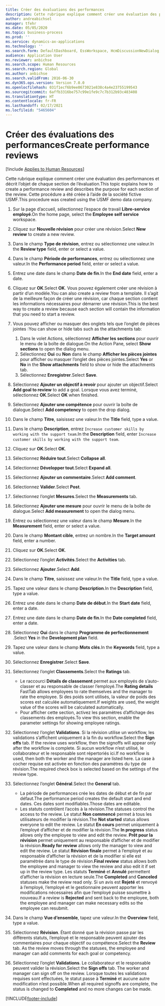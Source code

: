 ```yaml
---
title: Créer des évaluations des performances
description: Cette rubrique explique comment créer une évaluation des performances et décrit l’objet de chaque section de l’évaluation.
author: andreabichsel
manager: tfehr
ms.date: 05/05/2020
ms.topic: business-process
ms.prod: ''
ms.service: dynamics-ax-applications
ms.technology: ''
ms.search.form: DefaultDashboard, EssWorkspace, HcmDiscussionNewDialog, HcmDiscussion, HcmDiscussionChangeSettings, HcmDiscussionAddGoalDialog, HcmTopicCreate, HcmMeasurementDetailDialog, HcmPerfJournalAdd, HcmEmployeeDevelopmentWorkspace
audience: Application User
ms.reviewer: anbichse
ms.search.scope: Human Resources
ms.search.region: Global
ms.author: anbichse
ms.search.validFrom: 2016-06-30
ms.dyn365.ops.version: Version 7.0.0
ms.openlocfilehash: 031f1ecf6b9ee0673021e838c4a4e23755199543
ms.sourcegitcommit: 6affb3316be757c99e1fe9c7c7b312b93c483408
ms.translationtype: HT
ms.contentlocale: fr-FR
ms.lasthandoff: 02/17/2021
ms.locfileid: "5465604"
---
```

# <a name="create-performance-reviews"></a><span data-ttu-id="88c25-103">Créer des évaluations des performances</span><span class="sxs-lookup"><span data-stu-id="88c25-103">Create performance reviews</span></span>

[!include [Applies to Human Resources](../includes/applies-to-hr.md)]


<span data-ttu-id="88c25-104">Cette rubrique explique comment créer une évaluation des performances et décrit l’objet de chaque section de l’évaluation.</span><span class="sxs-lookup"><span data-stu-id="88c25-104">This topic explains how to create a performance review and describes the purpose for each section of the review.</span></span> <span data-ttu-id="88c25-105">Cette procédure a été créée à l’aide de la société fictive USMF.</span><span class="sxs-lookup"><span data-stu-id="88c25-105">This procedure was created using the USMF demo data company.</span></span>

1. <span data-ttu-id="88c25-106">Sur la page d’accueil, sélectionnez l’espace de travail **Libre-service employé**.</span><span class="sxs-lookup"><span data-stu-id="88c25-106">On the home page, select the **Employee self service** workspace.</span></span>
2. <span data-ttu-id="88c25-107">Cliquez sur **Nouvelle révision** pour créer une révision.</span><span class="sxs-lookup"><span data-stu-id="88c25-107">Select **New review** to create a new review.</span></span>
3. <span data-ttu-id="88c25-108">Dans le champ **Type de révision**, entrez ou sélectionnez une valeur.</span><span class="sxs-lookup"><span data-stu-id="88c25-108">In the **Review type** field, enter or select a value.</span></span>
4. <span data-ttu-id="88c25-109">Dans le champ **Période de performances**, entrez ou sélectionnez une valeur.</span><span class="sxs-lookup"><span data-stu-id="88c25-109">In the **Performance period** field, enter or select a value.</span></span>
5. <span data-ttu-id="88c25-110">Entrez une date dans le champ **Date de fin**.</span><span class="sxs-lookup"><span data-stu-id="88c25-110">In the **End date** field, enter a date.</span></span>
6. <span data-ttu-id="88c25-111">Cliquez sur **OK**.</span><span class="sxs-lookup"><span data-stu-id="88c25-111">Select **OK**.</span></span> <span data-ttu-id="88c25-112">Vous pouvez également créer une révision à partir d’un modèle.</span><span class="sxs-lookup"><span data-stu-id="88c25-112">You can also create a review from a template.</span></span> <span data-ttu-id="88c25-113">Il s’agit de la meilleure façon de créer une révision, car chaque section contient les informations nécessaires pour démarrer une révision.</span><span class="sxs-lookup"><span data-stu-id="88c25-113">This is the best way to create a review because each section will contain the information that you need to start a review.</span></span>  
7. <span data-ttu-id="88c25-114">Vous pouvez afficher ou masquer des onglets tels que l’onglet de pièces jointes :</span><span class="sxs-lookup"><span data-stu-id="88c25-114">You can show or hide tabs such as the attachments tab:</span></span>

    1. <span data-ttu-id="88c25-115">Dans le volet Actions, sélectionnez **Afficher les sections** pour ouvrir le menu de la boîte de dialogue.</span><span class="sxs-lookup"><span data-stu-id="88c25-115">On the Action Pane, select **Show sections** to open the dialog menu.</span></span>
    1. <span data-ttu-id="88c25-116">Sélectionnez **Oui** ou **Non** dans le champ **Afficher les pièces jointes** pour afficher ou masquer l’onglet des pièces jointes.</span><span class="sxs-lookup"><span data-stu-id="88c25-116">Select **Yes** or **No** in the **Show attachments** field to show or hide the attachments tab.</span></span>
    1. <span data-ttu-id="88c25-117">Sélectionnez **Enregistrer**.</span><span class="sxs-lookup"><span data-stu-id="88c25-117">Select **Save**.</span></span>

8. <span data-ttu-id="88c25-118">Sélectionnez **Ajouter un objectif à revoir** pour ajouter un objectif.</span><span class="sxs-lookup"><span data-stu-id="88c25-118">Select **Add goal to review** to add a goal.</span></span> <span data-ttu-id="88c25-119">Lorsque vous avez terminé, sélectionnez **OK**.</span><span class="sxs-lookup"><span data-stu-id="88c25-119">Select **OK** when finished.</span></span>
9. <span data-ttu-id="88c25-120">Sélectionnez **Ajouter une compétence** pour ouvrir la boîte de dialogue.</span><span class="sxs-lookup"><span data-stu-id="88c25-120">Select **Add competency** to open the drop dialog.</span></span>
10. <span data-ttu-id="88c25-121">Dans le champ **Titre**, saisissez une valeur.</span><span class="sxs-lookup"><span data-stu-id="88c25-121">In the **Title** field, type a value.</span></span>
11. <span data-ttu-id="88c25-122">Dans le champ **Description**, entrez `Increase customer skills by working with the support team`.</span><span class="sxs-lookup"><span data-stu-id="88c25-122">In the **Description** field, enter `Increase customer skills by working with the support team`.</span></span>
12. <span data-ttu-id="88c25-123">Cliquez sur **OK**.</span><span class="sxs-lookup"><span data-stu-id="88c25-123">Select **OK**.</span></span>
13. <span data-ttu-id="88c25-124">Sélectionnez **Réduire tout**.</span><span class="sxs-lookup"><span data-stu-id="88c25-124">Select **Collapse all**.</span></span>
14. <span data-ttu-id="88c25-125">Sélectionnez **Développer tout**.</span><span class="sxs-lookup"><span data-stu-id="88c25-125">Select **Expand all**.</span></span>
15. <span data-ttu-id="88c25-126">Sélectionnez **Ajouter un commentaire**.</span><span class="sxs-lookup"><span data-stu-id="88c25-126">Select **Add comment**.</span></span>
16. <span data-ttu-id="88c25-127">Sélectionnez **Valider**.</span><span class="sxs-lookup"><span data-stu-id="88c25-127">Select **Post**.</span></span>
17. <span data-ttu-id="88c25-128">Sélectionnez l’onglet **Mesures**.</span><span class="sxs-lookup"><span data-stu-id="88c25-128">Select the **Measurements** tab.</span></span>
18. <span data-ttu-id="88c25-129">Sélectionnez **Ajouter une mesure** pour ouvrir le menu de la boîte de dialogue.</span><span class="sxs-lookup"><span data-stu-id="88c25-129">Select **Add measurement** to open the dialog menu.</span></span>
19. <span data-ttu-id="88c25-130">Entrez ou sélectionnez une valeur dans le champ **Mesure**.</span><span class="sxs-lookup"><span data-stu-id="88c25-130">In the **Measurement** field, enter or select a value.</span></span>
26. <span data-ttu-id="88c25-131">Dans le champ **Montant cible**, entrez un nombre.</span><span class="sxs-lookup"><span data-stu-id="88c25-131">In the **Target amount** field, enter a number.</span></span>
20. <span data-ttu-id="88c25-132">Cliquez sur **OK**.</span><span class="sxs-lookup"><span data-stu-id="88c25-132">Select **OK**.</span></span>
21. <span data-ttu-id="88c25-133">Sélectionnez l’onglet **Activités**.</span><span class="sxs-lookup"><span data-stu-id="88c25-133">Select the **Activities** tab.</span></span>
22. <span data-ttu-id="88c25-134">Sélectionnez **Ajouter**.</span><span class="sxs-lookup"><span data-stu-id="88c25-134">Select **Add**.</span></span>
23. <span data-ttu-id="88c25-135">Dans le champ **Titre**, saisissez une valeur.</span><span class="sxs-lookup"><span data-stu-id="88c25-135">In the **Title** field, type a value.</span></span>
24. <span data-ttu-id="88c25-136">Tapez une valeur dans le champ **Description**.</span><span class="sxs-lookup"><span data-stu-id="88c25-136">In the **Description** field, type a value.</span></span>
25. <span data-ttu-id="88c25-137">Entrez une date dans le champ **Date de début**.</span><span class="sxs-lookup"><span data-stu-id="88c25-137">In the **Start date** field, enter a date.</span></span>
26. <span data-ttu-id="88c25-138">Entrez une date dans le champ **Date de fin**.</span><span class="sxs-lookup"><span data-stu-id="88c25-138">In the **Date completed** field, enter a date.</span></span>
27. <span data-ttu-id="88c25-139">Sélectionnez **Oui** dans le champ **Programme de perfectionnement** .</span><span class="sxs-lookup"><span data-stu-id="88c25-139">Select **Yes** in the **Development plan** field.</span></span>
28. <span data-ttu-id="88c25-140">Tapez une valeur dans le champ **Mots clés**.</span><span class="sxs-lookup"><span data-stu-id="88c25-140">In the **Keywords** field, type a value.</span></span>
29. <span data-ttu-id="88c25-141">Sélectionnez **Enregistrer**.</span><span class="sxs-lookup"><span data-stu-id="88c25-141">Select **Save**.</span></span>
30. <span data-ttu-id="88c25-142">Sélectionnez l’onglet **Classements**.</span><span class="sxs-lookup"><span data-stu-id="88c25-142">Select the **Ratings** tab.</span></span>  

    - <span data-ttu-id="88c25-143">Le raccourci **Détails de classement** permet aux employés de s’auto-classer et au responsable de classer l’employé.</span><span class="sxs-lookup"><span data-stu-id="88c25-143">The **Rating details** FastTab allows employees to rate themselves and the manager to rate the employee.</span></span> <span data-ttu-id="88c25-144">Si des poids sont utilisés, la valeur de poids des scores est calculée automatiquement.</span><span class="sxs-lookup"><span data-stu-id="88c25-144">If weights are used, the weight value of the scores will be calculated automatically.</span></span>  
    - <span data-ttu-id="88c25-145">Pour afficher cette section, activez les paramètres d’affichage des classements des employés.</span><span class="sxs-lookup"><span data-stu-id="88c25-145">To view this section, enable the parameter settings for showing employee ratings.</span></span>  

31. <span data-ttu-id="88c25-146">Sélectionnez l’onglet **Validations**. Si la révision utilise un workflow, les validations s’affichent uniquement à la fin du workflow.</span><span class="sxs-lookup"><span data-stu-id="88c25-146">Select the **Sign offs** tab. If the review uses workflow, then the signoffs will appear only after the workflow is complete.</span></span> <span data-ttu-id="88c25-147">Si aucun workflow n’est utilisé, le collaborateur et le responsable sont répertoriés ici.</span><span class="sxs-lookup"><span data-stu-id="88c25-147">If no workflow is used, then both the worker and the manager are listed here.</span></span> <span data-ttu-id="88c25-148">La case à cocher requise est activée en fonction des paramètres du type de révision.</span><span class="sxs-lookup"><span data-stu-id="88c25-148">The required check box is selected based on the settings of the review type.</span></span>  
32. <span data-ttu-id="88c25-149">Sélectionnez l’onglet **Général**.</span><span class="sxs-lookup"><span data-stu-id="88c25-149">Select the **General** tab.</span></span>

    - <span data-ttu-id="88c25-150">La période de performances crée les dates de début et de fin par défaut.</span><span class="sxs-lookup"><span data-stu-id="88c25-150">The performance period creates the default start and end dates.</span></span> <span data-ttu-id="88c25-151">Ces dates sont modifiables.</span><span class="sxs-lookup"><span data-stu-id="88c25-151">Those dates are editable.</span></span>  
    - <span data-ttu-id="88c25-152">Les statuts contrôlent l’accès à la révision.</span><span class="sxs-lookup"><span data-stu-id="88c25-152">The statuses control the access to the review.</span></span> <span data-ttu-id="88c25-153">Le statut **Non commencé** permet à tous les utilisateurs de modifier la révision.</span><span class="sxs-lookup"><span data-stu-id="88c25-153">The **Not started** status allows everyone to edit the review.</span></span> <span data-ttu-id="88c25-154">Le statut **En cours** permet uniquement à l’employé d’afficher et de modifier la révision.</span><span class="sxs-lookup"><span data-stu-id="88c25-154">The **In progress** status allows only the employee to view and edit the review.</span></span> <span data-ttu-id="88c25-155">**Prêt pour la révision** permet uniquement au responsable d’afficher et de modifier la révision.</span><span class="sxs-lookup"><span data-stu-id="88c25-155">**Ready for review** allows only the manager to view and edit the review.</span></span> <span data-ttu-id="88c25-156">Le statut **Révision finale** permet à l’employé et au responsable d’afficher la révision et de la modifier si elle est paramétrée dans le type de révision.</span><span class="sxs-lookup"><span data-stu-id="88c25-156">**Final review** status allows both the employee and manager to view the review and also edit it if set up in the review type.</span></span> <span data-ttu-id="88c25-157">Les statuts **Terminé** et **Annulé** permettent d’afficher la révision en lecture seule.</span><span class="sxs-lookup"><span data-stu-id="88c25-157">The **Completed** and **Canceled** statuses make the review read only.</span></span> <span data-ttu-id="88c25-158">Si un avis est **Rejeté** et renvoyé à l’employé, l’employé et le gestionnaire peuvent apporter les modifications nécessaires afin que l’employé puisse soumettre à nouveau.</span><span class="sxs-lookup"><span data-stu-id="88c25-158">If a review is **Rejected** and sent back to the employee, both the employee and manager can make necessary edits so the employee can resubmit.</span></span>

33. <span data-ttu-id="88c25-159">Dans le champ **Vue d’ensemble**, tapez une valeur.</span><span class="sxs-lookup"><span data-stu-id="88c25-159">In the **Overview** field, type a value.</span></span>
34. <span data-ttu-id="88c25-160">Sélectionnez **Révision**. Étant donné que la révision passe par les différents statuts, l’employé et le responsable peuvent ajouter des commentaires pour chaque objectif ou compétence.</span><span class="sxs-lookup"><span data-stu-id="88c25-160">Select the **Review** tab. As the review moves through the statuses, the employee and manager can add comments for each goal or competency.</span></span>  
35. <span data-ttu-id="88c25-161">Sélectionnez l’onglet **Validations**. Le collaborateur et le responsable peuvent valider la révision.</span><span class="sxs-lookup"><span data-stu-id="88c25-161">Select the **Sign offs** tab. The worker and manager can sign off on the review.</span></span> <span data-ttu-id="88c25-162">Lorsque toutes les validations requises sont effectuées, le statut passe à **Terminé** et aucune autre modification n’est possible.</span><span class="sxs-lookup"><span data-stu-id="88c25-162">When all required signoffs are complete, the status is changed to **Completed** and no more changes can be made.</span></span>  



[!INCLUDE[footer-include](../includes/footer-banner.md)]